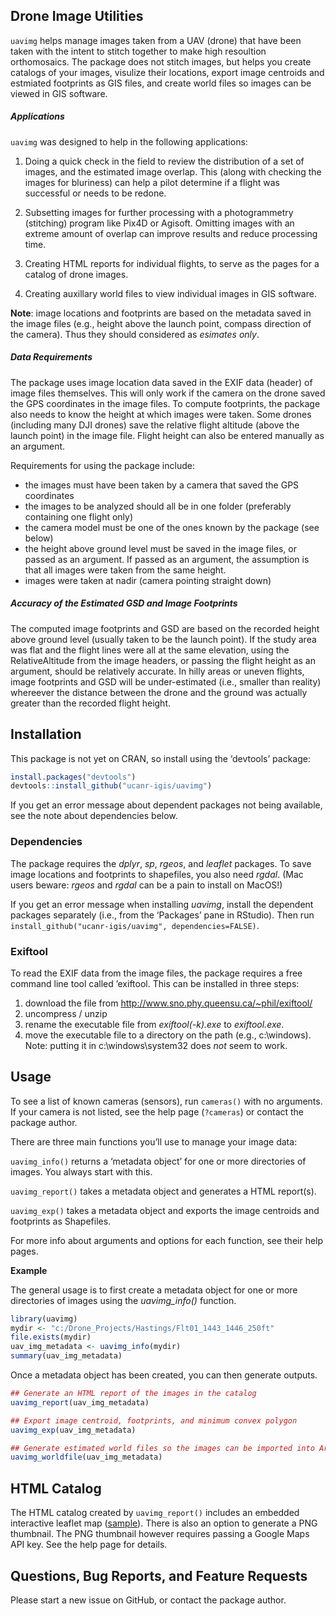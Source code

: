 
<!-- README.md is generated from README.Rmd. Please edit that file -->

## Drone Image Utilities

`uavimg` helps manage images taken from a UAV (drone) that have been
taken with the intent to stitch together to make high resoultion
orthomosaics. The package does not stitch images, but helps you create
catalogs of your images, visulize their locations, export image
centroids and estmiated footprints as GIS files, and create world files
so images can be viewed in GIS software.

##### Applications

`uavimg` was designed to help in the following applications:

1.  Doing a quick check in the field to review the distribution of a set
    of images, and the estimated image overlap. This (along with
    checking the images for bluriness) can help a pilot determine if a
    flight was successful or needs to be redone.

2.  Subsetting images for further processing with a photogrammetry
    (stitching) program like Pix4D or Agisoft. Omitting images with an
    extreme amount of overlap can improve results and reduce processing
    time.

3.  Creating HTML reports for individual flights, to serve as the pages
    for a catalog of drone images.

4.  Creating auxillary world files to view individual images in GIS
    software.

**Note**: image locations and footprints are based on the metadata saved
in the image files (e.g., height above the launch point, compass
direction of the camera). Thus they should considered as *esimates
only*.

##### Data Requirements

The package uses image location data saved in the EXIF data (header) of
image files themselves. This will only work if the camera on the drone
saved the GPS coordinates in the image files. To compute footprints, the
package also needs to know the height at which images were taken. Some
drones (including many DJI drones) save the relative flight altitude
(above the launch point) in the image file. Flight height can also be
entered manually as an argument.

Requirements for using the package include:

  - the images must have been taken by a camera that saved the GPS
    coordinates
  - the images to be analyzed should all be in one folder (preferably
    containing one flight only)
  - the camera model must be one of the ones known by the package (see
    below)
  - the height above ground level must be saved in the image files, or
    passed as an argument. If passed as an argument, the assumption is
    that all images were taken from the same height.
  - images were taken at nadir (camera pointing straight down)

##### Accuracy of the Estimated GSD and Image Footprints

The computed image footprints and GSD are based on the recorded height
above ground level (usually taken to be the launch point). If the study
area was flat and the flight lines were all at the same elevation, using
the RelativeAltitude from the image headers, or passing the flight
height as an argument, should be relatively accurate. In hilly areas or
uneven flights, image footprints and GSD will be under-estimated (i.e.,
smaller than reality) whereever the distance between the drone and the
ground was actually greater than the recorded flight height.

## Installation

This package is not yet on CRAN, so install using the ‘devtools’
package:

``` r
install.packages("devtools")
devtools::install_github("ucanr-igis/uavimg")
```

If you get an error message about dependent packages not being
available, see the note about dependencies below.

### Dependencies

The package requires the *dplyr*, *sp*, *rgeos*, and *leaflet* packages.
To save image locations and footprints to shapefiles, you also need
*rgdal*. (Mac users beware: *rgeos* and *rgdal* can be a pain to install
on MacOS\!)

If you get an error message when installing *uavimg*, install the
dependent packages separately (i.e., from the ‘Packages’ pane in
RStudio). Then run `install_github("ucanr-igis/uavimg",
dependencies=FALSE)`.

### Exiftool

To read the EXIF data from the image files, the package requires a free
command line tool called ’exiftool. This can be installed in three
steps:

1.  download the file from
    <http://www.sno.phy.queensu.ca/~phil/exiftool/>
2.  uncompress / unzip
3.  rename the executable file from *exiftool(-k).exe* to
    *exiftool.exe*.
4.  move the executable file to a directory on the path (e.g.,
    c:\\windows). Note: putting it in c:\\windows\\system32 does *not*
    seem to work.

## Usage

To see a list of known cameras (sensors), run `cameras()` with no
arguments. If your camera is not listed, see the help page (`?cameras`)
or contact the package author.

There are three main functions you’ll use to manage your image data:

`uavimg_info()` returns a ‘metadata object’ for one or more directories
of images. You always start with this.

`uavimg_report()` takes a metadata object and generates a HTML
report(s).

`uavimg_exp()` takes a metadata object and exports the image centroids
and footprints as Shapefiles.

For more info about arguments and options for each function, see their
help pages.

**Example**

The general usage is to first create a metadata object for one or more
directories of images using the *uavimg\_info()* function.

``` r
library(uavimg)
mydir <- "c:/Drone_Projects/Hastings/Flt01_1443_1446_250ft"
file.exists(mydir)
uav_img_metadata <- uavimg_info(mydir)
summary(uav_img_metadata)
```

Once a metadata object has been created, you can then generate outputs.

``` r
## Generate an HTML report of the images in the catalog
uavimg_report(uav_img_metadata)

## Export image centroid, footprints, and minimum convex polygon
uavimg_exp(uav_img_metadata)

## Generate estimated world files so the images can be imported into ArcGIS or QGIS
uavimg_worldfile(uav_img_metadata)
```

## HTML Catalog

The HTML catalog created by `uavimg_report()` includes an embedded
interactive leaflet map
([sample](https://ucanr-igis.github.io/webassets/hrec_watershed1_rpt.html)).
There is also an option to generate a PNG thumbnail. The PNG thumbnail
however requires passing a Google Maps API key. See the help page for
details.

## Questions, Bug Reports, and Feature Requests

Please start a new issue on GitHub, or contact the package author.
